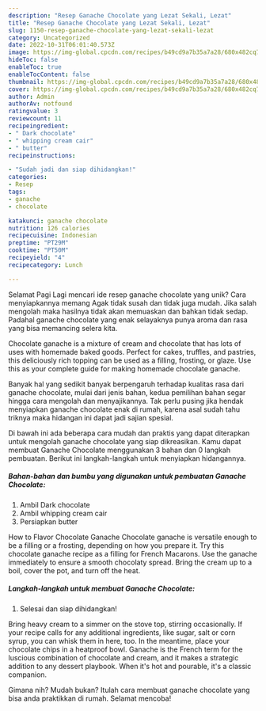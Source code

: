 ```yaml
---
description: "Resep Ganache Chocolate yang Lezat Sekali, Lezat"
title: "Resep Ganache Chocolate yang Lezat Sekali, Lezat"
slug: 1150-resep-ganache-chocolate-yang-lezat-sekali-lezat
category: Uncategorized
date: 2022-10-31T06:01:40.573Z
image: https://img-global.cpcdn.com/recipes/b49cd9a7b35a7a28/680x482cq70/ganache-chocolate-foto-resep-utama.jpg
hideToc: false
enableToc: true
enableTocContent: false
thumbnail: https://img-global.cpcdn.com/recipes/b49cd9a7b35a7a28/680x482cq70/ganache-chocolate-foto-resep-utama.jpg
cover: https://img-global.cpcdn.com/recipes/b49cd9a7b35a7a28/680x482cq70/ganache-chocolate-foto-resep-utama.jpg
author: Admin
authorAv: notfound
ratingvalue: 3
reviewcount: 11
recipeingredient:
- " Dark chocolate"
- " whipping cream cair"
- " butter"
recipeinstructions:

- "Sudah jadi dan siap dihidangkan!"
categories:
- Resep
tags:
- ganache
- chocolate

katakunci: ganache chocolate 
nutrition: 126 calories
recipecuisine: Indonesian
preptime: "PT29M"
cooktime: "PT50M"
recipeyield: "4"
recipecategory: Lunch

---
```



Selamat Pagi Lagi mencari ide resep ganache chocolate yang unik? Cara menyiapkannya memang Agak tidak susah dan tidak juga mudah. Jika salah mengolah maka hasilnya tidak akan memuaskan dan bahkan tidak sedap. Padahal ganache chocolate yang enak selayaknya punya aroma dan rasa yang bisa memancing selera kita.


Chocolate ganache is a mixture of cream and chocolate that has lots of uses with homemade baked goods. Perfect for cakes, truffles, and pastries, this deliciously rich topping can be used as a filling, frosting, or glaze. Use this as your complete guide for making homemade chocolate ganache.

Banyak hal yang sedikit banyak berpengaruh terhadap kualitas rasa dari ganache chocolate, mulai dari jenis bahan, kedua pemilihan bahan segar hingga cara mengolah dan menyajikannya. Tak perlu pusing jika hendak menyiapkan ganache chocolate enak di rumah, karena asal sudah tahu triknya maka hidangan ini dapat jadi sajian spesial.


Di bawah ini ada beberapa cara mudah dan praktis yang dapat diterapkan untuk mengolah ganache chocolate yang siap dikreasikan. Kamu dapat membuat Ganache Chocolate menggunakan 3 bahan dan 0 langkah pembuatan. Berikut ini langkah-langkah untuk menyiapkan hidangannya.

<!--inarticleads1-->

##### Bahan-bahan dan bumbu yang digunakan untuk pembuatan Ganache Chocolate:

1. Ambil  Dark chocolate
1. Ambil  whipping cream cair
1. Persiapkan  butter


How to Flavor Chocolate Ganache Chocolate ganache is versatile enough to be a filling or a frosting, depending on how you prepare it. Try this chocolate ganache recipe as a filling for French Macarons. Use the ganache immediately to ensure a smooth chocolaty spread. Bring the cream up to a boil, cover the pot, and turn off the heat. 

<!--inarticleads2-->

##### Langkah-langkah untuk membuat Ganache Chocolate:


1. Selesai dan siap dihidangkan!

Bring heavy cream to a simmer on the stove top, stirring occasionally. If your recipe calls for any additional ingredients, like sugar, salt or corn syrup, you can whisk them in here, too. In the meantime, place your chocolate chips in a heatproof bowl. Ganache is the French term for the luscious combination of chocolate and cream, and it makes a strategic addition to any dessert playbook. When it&#39;s hot and pourable, it&#39;s a classic companion. 

Gimana nih? Mudah bukan? Itulah cara membuat ganache chocolate yang bisa anda praktikkan di rumah. Selamat mencoba!
